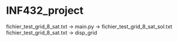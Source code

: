 # INF432_project
fichier_test_grid_8_sat.txt -> main.py -> fichier_test_grid_8_sat_sol.txt 
fichier_test_grid_8_sat.txt -> disp_grid 
